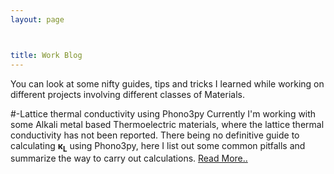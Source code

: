 ```yaml
---
layout: page



title: Work Blog
---
```


You can look at some nifty guides, tips and tricks I learned while working on different projects involving different classes of Materials.

#-Lattice thermal conductivity using Phono3py
Currently I'm working with some Alkali metal based Thermoelectric materials, where the lattice thermal conductivity has not been
reported. There being no definitive guide to calculating <b>&kappa;<sub>L</sub></b> using Phono3py, here I list out some common pitfalls and summarize the way to carry out calculations. <a href=http://s-utkarsh.github.io/k_lattice>Read More..</a>
